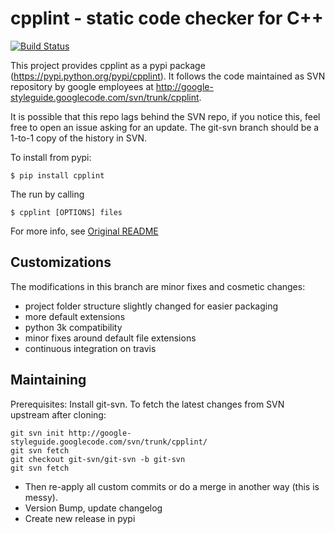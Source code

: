 # cpplint - static code checker for C++

[![Build Status](https://travis-ci.org/tkruse/cpplint.svg)](https://travis-ci.org/tkruse/cpplint)

This project provides cpplint as a pypi package
(https://pypi.python.org/pypi/cpplint). It follows the code maintained as SVN
repository by google employees at
http://google-styleguide.googlecode.com/svn/trunk/cpplint.


It is possible that this repo lags behind the SVN repo, if you notice this,
feel free to open an issue asking for an update. The git-svn branch should 
be a 1-to-1 copy of the history in SVN.

To install from pypi:

```
$ pip install cpplint
```

The run by calling
```
$ cpplint [OPTIONS] files
```

For more info, see [Original README](README)

## Customizations

The modifications in this branch are minor fixes and cosmetic changes:

- project folder structure slightly changed for easier packaging
- more default extensions
- python 3k compatibility
- minor fixes around default file extensions
- continuous integration on travis

## Maintaining

Prerequisites: Install git-svn.
To fetch the latest changes from SVN upstream after cloning:

```
git svn init http://google-styleguide.googlecode.com/svn/trunk/cpplint/
git svn fetch
git checkout git-svn/git-svn -b git-svn
git svn fetch
```

- Then re-apply all custom commits or do a merge in another way (this is messy).
- Version Bump, update changelog
- Create new release in pypi
